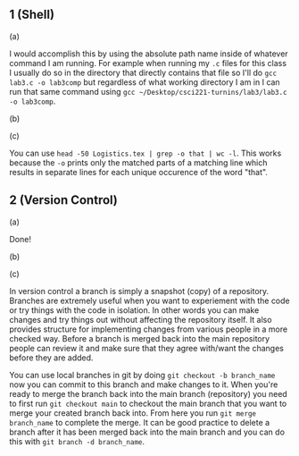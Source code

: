 ## 1 (Shell)

(a)

I would accomplish this by using the absolute path name inside of whatever command I am running. For example when running my `.c` files for this class I usually do so in the directory that directly contains that file so I'll do `gcc lab3.c -o lab3comp` but regardless of what working directory I am in I can run that same command using `gcc ~/Desktop/csci221-turnins/lab3/lab3.c -o lab3comp`.


(b)

(c)

You can use `head -50 Logistics.tex | grep -o that | wc -l`. This works because the `-o` prints only the matched parts of a matching line which results in separate lines for each unique occurence of the word "that".

## 2 (Version Control)

(a)

Done!

(b)

(c)

In version control a branch is simply a snapshot (copy) of a repository. Branches are extremely useful when you want to experiement with the code or try things with the code in isolation. In other words you can make changes and try things out without affecting the repository itself. It also provides structure for implementing changes from various people in a more checked way. Before a branch is merged back into the main repository people can review it and make sure that they agree
with/want the changes before they are added. 

You can use local branches in git by doing `git checkout -b branch_name` now you can commit to this branch and make changes to it. When you're ready to merge the branch back into the main branch (repository) you need to first run `git checkout main` to checkout the main branch that you want to merge your created branch back into. From here you run `git merge branch_name` to complete the merge. It can be good practice to delete a branch after it has been merged back into the main branch and you can do this with `git branch -d branch_name`.  
